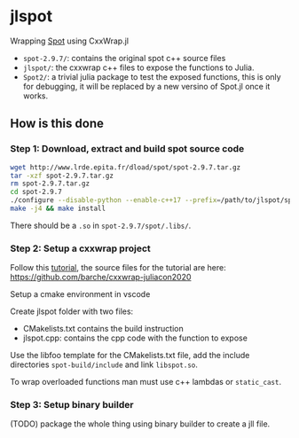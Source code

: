 # jlspot 

Wrapping [Spot]() using CxxWrap.jl 

- `spot-2.9.7/`: contains the original spot c++ source files 
- `jlspot/`: the cxxwrap c++ files to expose the functions to Julia. 
- `Spot2/`: a trivial julia package to test the exposed functions, this is only for debugging, it will be replaced by a new versino of Spot.jl once it works.

## How is this done

### Step 1: Download, extract and build spot source code

```bash 
wget http://www.lrde.epita.fr/dload/spot/spot-2.9.7.tar.gz
tar -xzf spot-2.9.7.tar.gz
rm spot-2.9.7.tar.gz
cd spot-2.9.7
./configure --disable-python --enable-c++17 --prefix=/path/to/jlspot/spot-build
make -j4 && make install
```

There should be a `.so` in `spot-2.9.7/spot/.libs/`.

### Step 2: Setup a cxxwrap project 

Follow this [tutorial](https://www.youtube.com/watch?v=VoXmXtqLhdo), the source files for the tutorial are here:
https://github.com/barche/cxxwrap-juliacon2020 

Setup a cmake environment in vscode

Create jlspot folder with two files: 
- CMakelists.txt contains the build instruction
- jlspot.cpp: contains the cpp code with the function to expose

Use the libfoo template for the CMakelists.txt file, add the include directories `spot-build/include` and link `libspot.so`. 

To wrap overloaded functions man must use c++ lambdas or `static_cast`. 

### Step 3: Setup binary builder 

(TODO) package the whole thing using binary builder to create a jll file.
